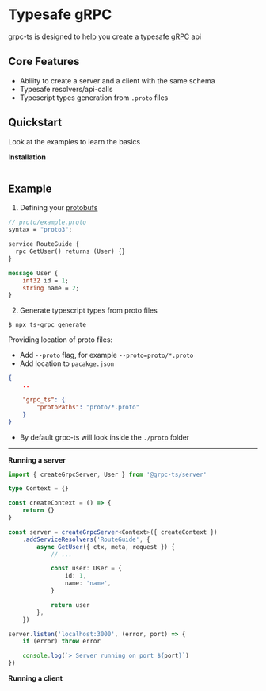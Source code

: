 # Typesafe gRPC

grpc-ts is designed to help you create a typesafe [gRPC](https://grpc.io/) api

## Core Features

- Ability to create a server and a client with the same schema
- Typesafe resolvers/api-calls
- Typescript types generation from `.proto` files

## Quickstart

Look at the examples to learn the basics

**Installation**

```
```

## Example

1. Defining your [protobufs](https://developers.google.com/protocol-buffers/docs/overview)

```protobuf
// proto/example.proto
syntax = "proto3";

service RouteGuide {
  rpc GetUser() returns (User) {}
}

message User {
	int32 id = 1;
	string name = 2;
}
```

2. Generate typescript types from proto files

```
$ npx ts-grpc generate
```

Providing location of proto files:

- Add `--proto` flag, for example `--proto=proto/*.proto`
- Add location to `pacakge.json`

```json
{
	..

    "grpc_ts": {
        "protoPaths": "proto/*.proto"
    }
}
```

- By default grpc-ts will look inside the `./proto` folder

---

**Running a server**

```typescript
import { createGrpcServer, User } from '@grpc-ts/server'

type Context = {}

const createContext = () => {
    return {}
}

const server = createGrpcServer<Context>({ createContext })
    .addServiceResolvers('RouteGuide', {
        async GetUser({ ctx, meta, request }) {
            // ...

            const user: User = {
                id: 1,
                name: 'name',
            }

            return user
        },
    })

server.listen('localhost:3000', (error, port) => {
    if (error) throw error

    console.log(`> Server running on port ${port}`)
})
```

**Running a client**

```typescript
```
